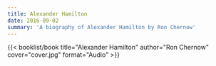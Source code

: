 ```yaml
---
title: Alexander Hamilton
date: 2016-09-02
summary: 'A biography of Alexander Hamilton by Ron Chernow'
---
```


{{< booklist/book
title="Alexander Hamilton"
author="Ron Chernow"
cover="cover.jpg"
format="Audio" >}}
